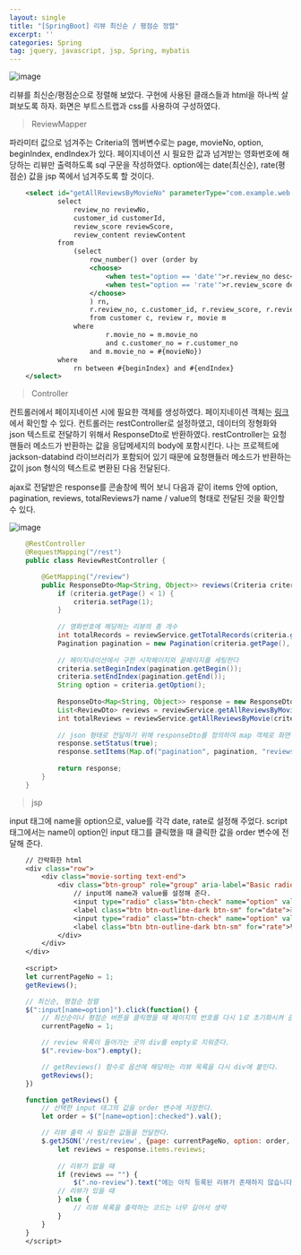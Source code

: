 ```yaml
---
layout: single
title: "[SpringBoot] 리뷰 최신순 / 평점순 정렬"
excerpt: ''
categories: Spring
tag: jquery, javascript, jsp, Spring, mybatis
---
```


![image](https://user-images.githubusercontent.com/87356533/152642442-f7932328-196a-4660-bebf-eb1d24c855d3.png)

리뷰를 최신순/평점순으로 정렬해 보았다. 구현에 사용된 클래스들과 html을 하나씩 살펴보도록 하자. 화면은 부트스트랩과 css를 사용하여 구성하였다. 

> ReviewMapper

파라미터 값으로 넘겨주는 Criteria의 멤버변수로는 page, movieNo, option, beginIndex, endIndex가 있다. 페이지네이션 시 필요한 값과 넘겨받는 영화번호에 해당하는 리뷰만 출력하도록 sql 구문을 작성하였다. option에는 date(최신순), rate(평점순) 값을 jsp 쪽에서 넘겨주도록 할 것이다.

```xml
    <select id="getAllReviewsByMovieNo" parameterType="com.example.web.form.Criteria" resultType="com.example.dto.ReviewDto">
            select 
                review_no reviewNo,
                customer_id customerId,
                review_score reviewScore,
                review_content reviewContent
            from 
                (select 
                    row_number() over (order by 
                    <choose>
                        <when test="option == 'date'">r.review_no desc</when>
                        <when test="option == 'rate'">r.review_score desc</when>
                    </choose>
                    ) rn,
                    r.review_no, c.customer_id, r.review_score, r.review_content
                    from customer c, review r, movie m
                where 
                        r.movie_no = m.movie_no
                        and c.customer_no = r.customer_no
                    and m.movie_no = #{movieNo})
            where 
                rn between #{beginIndex} and #{endIndex}
    </select>
```

> Controller

컨트롤러에서 페이지네이션 시에 필요한 객체를 생성하였다. 페이지네이션 객체는 [링크](https://subtitle1.github.io/java/pagination/)에서 확인할 수 있다. 컨트롤러는 restController로 설정하였고, 데이터의 정형화와 json 텍스트로 전달하기 위해서 ResponseDto로 반환하였다. restController는 요청핸들러 메소드가 반환하는 값을 응답메세지의 body에 포함시킨다. 나는 프로젝트에 jackson-databind 라이브러리가 포함되어 있기 때문에 요청핸들러 메소드가 반환하는 값이 json 형식의 텍스트로 변환된 다음 전달된다.

ajax로 전달받은 response를 콘솔창에 찍어 보니 다음과 같이 items 안에 option, pagination, reviews, totalReviews가 name / value의 형태로 전달된 것을 확인할 수 있다.

![image](https://user-images.githubusercontent.com/87356533/152643997-99ae9bf3-a251-4be1-9627-ebe282913636.png)

```java
    @RestController
    @RequestMapping("/rest")    
    public class ReviewRestController {

        @GetMapping("/review")
        public ResponseDto<Map<String, Object>> reviews(Criteria criteria) {
            if (criteria.getPage() < 1) {
                criteria.setPage(1);
            }
            
            // 영화번호에 해당하는 리뷰의 총 개수
            int totalRecords = reviewService.getTotalRecords(criteria.getMovieNo());
            Pagination pagination = new Pagination(criteria.getPage(), totalRecords);
            
            // 페이지네이션에서 구한 시작페이지와 끝페이지를 세팅한다
            criteria.setBeginIndex(pagination.getBegin());
            criteria.setEndIndex(pagination.getEnd());
            String option = criteria.getOption();
            
            ResponseDto<Map<String, Object>> response = new ResponseDto<>();
            List<ReviewDto> reviews = reviewService.getAllReviewsByMovie(criteria);
            int totalReviews = reviewService.getAllReviewsByMovie(criteria).size();
            
            // json 형태로 전달하기 위해 responseDto를 정의하여 map 객체로 화면 구현에 필요한 객체들을 반환한다
            response.setStatus(true);
            response.setItems(Map.of("pagination", pagination, "reviews", reviews, "totalReviews", totalReviews, "option", option));
            
            return response;
        }
    }
```

> jsp

input 태그에 name을 option으로, value를 각각 date, rate로 설정해 주었다. script 태그에서는 name이 option인 input 태그를 클릭했을 때 클릭한 값을 order 변수에 전달해 준다. 

```jsp
    // 간략화한 html
    <div class="row">
        <div class="movie-sorting text-end">
            <div class="btn-group" role="group" aria-label="Basic radio toggle button group">
                // input에 name과 value를 설정해 준다.
                <input type="radio" class="btn-check" name="option" value="date" id="date" autocomplete="off" checked>
                <label class="btn btn-outline-dark btn-sm" for="date">최신순</label>
                <input type="radio" class="btn-check" name="option" value="rate" id="rate" autocomplete="off">
                <label class="btn btn-outline-dark btn-sm" for="rate">평점순</label>
            </div>
        </div>
    </div>
    
    <script>
    let currentPageNo = 1;
    getReviews();

    // 최신순, 평점순 정렬
    $(":input[name=option]").click(function() {
        // 최신순이나 평점순 버튼을 클릭했을 때 페이지의 번호를 다시 1로 초기화시켜 준다.
        currentPageNo = 1;

        // review 목록이 들어가는 곳의 div를 empty로 지워준다.
        $(".review-box").empty();

        // getReviews() 함수로 옵션에 해당하는 리뷰 목록을 다시 div에 붙인다.
        getReviews();
    })

    function getReviews() {
        // 선택한 input 태그의 값을 order 변수에 저장한다.
        let order = $("[name=option]:checked").val();

        // 리뷰 출력 시 필요한 값들을 전달한다.
        $.getJSON('/rest/review', {page: currentPageNo, option: order, movieNo: movieId}, function(response) {
            let reviews = response.items.reviews;
            
            // 리뷰가 없을 때
            if (reviews == "") {
                $(".no-review").text("에는 아직 등록된 리뷰가 존재하지 않습니다.");
            // 리뷰가 있을 때
            } else {
                // 리뷰 목록을 출력하는 코드는 너무 길어서 생략
            }
        }
    }
    </script>
```